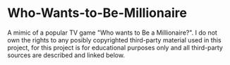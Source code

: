 # Who-Wants-to-Be-Millionaire
A mimic of a popular TV game "Who wants to Be a Millionaire?".
I do not own the rights to any posibly copyrighted third-party material used in this project, for this project is for educational purposes only and all third-party sources are described and linked below. 
